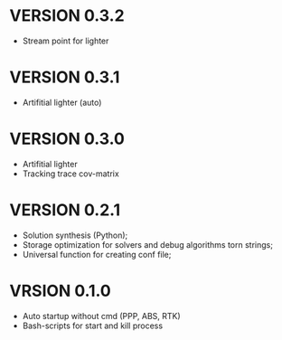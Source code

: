 # VERSION 0.3.2
  - Stream point for lighter
# VERSION 0.3.1
  - Artifitial lighter (auto) 
# VERSION 0.3.0
  - Artifitial lighter
  - Tracking trace cov-matrix
# VERSION 0.2.1
  - Solution synthesis (Python);
  - Storage optimization for solvers and debug algorithms torn strings;
  - Universal function for creating conf file;
# VRSION 0.1.0
  - Auto startup without cmd (PPP, ABS, RTK)
  - Bash-scripts for start and kill process
